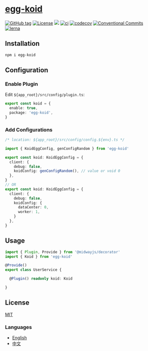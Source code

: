 # [egg-koid](https://waitingsong.github.io/koid/)


[![GitHub tag](https://img.shields.io/github/tag/waitingsong/koid.svg)]()
[![License](https://img.shields.io/badge/license-MIT-blue.svg)](https://opensource.org/licenses/MIT)
[![](https://img.shields.io/badge/lang-TypeScript-blue.svg)]()
[![ci](https://github.com/waitingsong/koid/workflows/ci/badge.svg)](https://github.com/waitingsong/koid/actions?query=workflow%3A%22ci%22)
[![codecov](https://codecov.io/gh/waitingsong/koid/branch/master/graph/badge.svg?token=xaYSfbo3Xw)](https://codecov.io/gh/waitingsong/koid)
[![Conventional Commits](https://img.shields.io/badge/Conventional%20Commits-1.0.0-yellow.svg)](https://conventionalcommits.org)
[![lerna](https://img.shields.io/badge/maintained%20with-lerna-cc00ff.svg)](https://lernajs.io/)


## Installation

```sh
npm i egg-koid
```


## Configuration

### Enable Plugin

Edit `${app_root}/src/config/plugin.ts`:

```ts
export const koid = {
  enable: true,
  package: 'egg-koid',
}
```

### Add Configurations

```ts
/* location: ${app_root}/src/config/config.${env}.ts */

import { KoidEggConfig, genConfigRandom } from 'egg-koid'

export const koid: KoidEggConfig = {
  client: {
    debug: false,
    koidConfig: genConfigRandom(), // value or void 0
  },
}
// OR
export const koid: KoidEggConfig = {
  client: {
    debug: false,
    koidConfig: {
      dataCenter: 0,
      worker: 1,
    }
  },
}
```


## Usage

```ts
import { Plugin, Provide } from '@midwayjs/decorator'
import { Koid } from 'egg-koid'

@Provide()
export class UserService {

  @Plugin() readonly koid: Koid

}
```

## License
[MIT](LICENSE)


### Languages
- [English](README.md)
- [中文](README.zh-CN.md)

